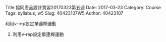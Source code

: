 Title:協同產品設計實習20170323第五週
Date: 2017-03-23
Category: Course
Tags: syllabus, w5
Slug: 40423107W5
Author: 40423107

利用v-rep設定單連桿運動

<!-- PELICAN_END_SUMMARY -->

1. 利用v-rep設定單連桿運動




